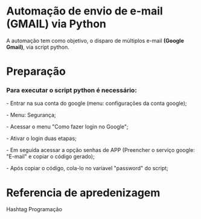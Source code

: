 # Automação de envio de e-mail (GMAIL) via Python

  <p> A automação tem como objetivo, o disparo de múltiplos e-mail <b>(Google Gmail)</b>, via script python. </p>

# Preparação
  
  <h3> Para executar o script python é necessário: </h3>
    <p>- Entrar na sua conta do google (menu: configurações da conta google);</p>
    <p>- Menu: Segurança;</p>
    <p>- Acessar o menu "Como fazer login no Google";</p>
    <p>- Ativar o login duas etapas;</p>
    <p>- Em seguida acessar a opção senhas de APP (Preencher o serviço google: "E-mail" e copiar o código gerado);</p>
    <p>- Após copiar o código, cola-lo no variavel "password" do script;</p>


# Referencia de apredenizagem
 </p> Hashtag Programação</p> 

